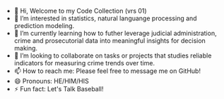 - 👋 Hi, Welcome to my Code Collection (vrs 01)
- 👀 I’m interested in statistics, natural languange processing and prediction modeling.
- 🌱 I’m currently learning how to futher leverage judicial administration, crime and prosecutorial data into meaningful insights for decision making. 
- 💞️ I’m looking to collaborate on tasks or projects that studies reliable indicators for measuring crime trends over time. 
- 📫 How to reach me: Please feel free to message me on GitHub!
- 😄 Pronouns: HE/HIM/HIS
- ⚡ Fun fact: Let's Talk Baseball!

<!---
MM-Code-Collection-01/MM-Code-Collection-01 is a ✨ special ✨ repository because its `README.md` (this file) appears on your GitHub profile.
You can click the Preview link to take a look at your changes.
--->
